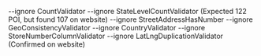 --ignore CountValidator --ignore StateLevelCountValidator (Expected 122 POI, but found 107 on website)
--ignore StreetAddressHasNumber --ignore GeoConsistencyValidator --ignore CountryValidator --ignore StoreNumberColumnValidator --ignore LatLngDuplicationValidator (Confirmed on website)
